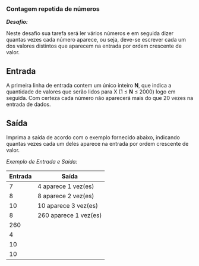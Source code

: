 ### **Contagem repetida de números**

***Desafio:***

Neste desafio sua tarefa será ler vários números e em seguida dizer quantas vezes cada número aparece, ou seja, deve-se escrever cada um dos valores distintos que aparecem na entrada por ordem crescente de valor.

## Entrada

A primeira linha de entrada contem um único inteiro **N**, que indica a quantidade de valores que serão lidos para X (1 ≤ **N** ≤ 2000) logo em seguida. Com certeza cada número não aparecerá mais do que 20 vezes na entrada de dados.

## Saída

Imprima a saída de acordo com o exemplo fornecido abaixo, indicando quantas vezes cada um deles aparece na entrada por ordem crescente de valor.

*Exemplo de Entrada e Saída:*

| Entrada | Saída                 |
| ------- | --------------------- |
| 7       | 4 aparece 1 vez(es)   |
| 8       | 8 aparece 2 vez(es)   |
| 10      | 10 aparece 3 vez(es)  |
| 8       | 260 aparece 1 vez(es) |
| 260     |                       |
| 4       |                       |
| 10      |                       |
| 10      |                       |

